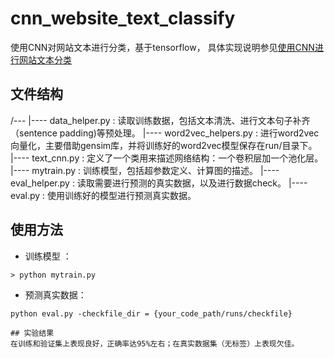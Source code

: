 # cnn_website_text_classify
使用CNN对网站文本进行分类，基于tensorflow， 具体实现说明参见[使用CNN进行网站文本分类](https://zoeshaw101.github.io/2017/09/03/%E4%BD%BF%E7%94%A8CNN%E8%BF%9B%E8%A1%8C%E7%BD%91%E7%AB%99%E6%96%87%E6%9C%AC%E5%88%86%E7%B1%BB/)

## 文件结构
/---
|---- data_helper.py  : 读取训练数据，包括文本清洗、进行文本句子补齐（sentence padding)等预处理。
|---- word2vec_helpers.py : 进行word2vec向量化，主要借助gensim库，并将训练好的word2vec模型保存在run/目录下。
|---- text_cnn.py : 定义了一个类用来描述网络结构：一个卷积层加一个池化层。
|---- mytrain.py : 训练模型，包括超参数定义、计算图的描述。
|---- eval_helper.py :  读取需要进行预测的真实数据，以及进行数据check。
|---- eval.py : 使用训练好的模型进行预测真实数据。

## 使用方法
- 训练模型 ：
```
> python mytrain.py
```

- 预测真实数据：
```
python eval.py -checkfile_dir = {your_code_path/runs/checkfile}

## 实验结果
在训练和验证集上表现良好，正确率达95%左右；在真实数据集（无标签）上表现欠佳。
